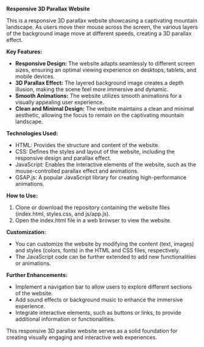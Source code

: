 **Responsive 3D Parallax Website**

This is a responsive 3D parallax website showcasing a captivating mountain landscape. As users move their mouse across the screen, the various layers of the background image move at different speeds, creating a 3D parallax effect.

**Key Features:**

- **Responsive Design:** The website adapts seamlessly to different screen sizes, ensuring an optimal viewing experience on desktops, tablets, and mobile devices.
- **3D Parallax Effect:** The layered background image creates a depth illusion, making the scene feel more immersive and dynamic.
- **Smooth Animations:** The website utilizes smooth animations for a visually appealing user experience.
- **Clean and Minimal Design:** The website maintains a clean and minimal aesthetic, allowing the focus to remain on the captivating mountain landscape.

**Technologies Used:**

- HTML: Provides the structure and content of the website.
- CSS: Defines the styles and layout of the website, including the responsive design and parallax effect.
- JavaScript: Enables the interactive elements of the website, such as the mouse-controlled parallax effect and animations.
- GSAP.js: A popular JavaScript library for creating high-performance animations.

**How to Use:**

1. Clone or download the repository containing the website files (index.html, styles.css, and js/app.js).
2. Open the index.html file in a web browser to view the website.

**Customization:**

- You can customize the website by modifying the content (text, images) and styles (colors, fonts) in the HTML and CSS files, respectively.
- The JavaScript code can be further extended to add new functionalities or animations.

**Further Enhancements:**

- Implement a navigation bar to allow users to explore different sections of the website.
- Add sound effects or background music to enhance the immersive experience.
- Integrate interactive elements, such as buttons or links, to provide additional information or functionalities.

This responsive 3D parallax website serves as a solid foundation for creating visually engaging and interactive web experiences.
